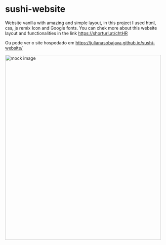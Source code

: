 # sushi-website
Website vanilla with amazing and simple layout, in this project I used html, css, js remix Icon and Google fonts. 
You can chek more about this website layout and functionalities in the link https://shorturl.at/chtHR

Ou pode ver o site hospedado em https://julianasobajava.github.io/sushi-website/


<img src="https://github.com/bedimcode/responsive-sushi-website/blob/main/preview.png" alt="mock image" width="100%" height="600"/>
